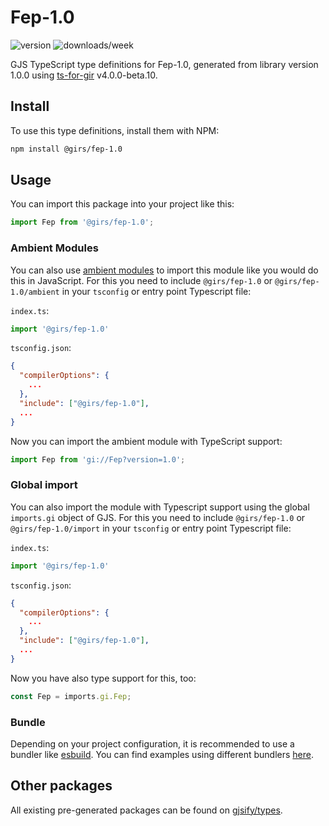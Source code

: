 
# Fep-1.0

![version](https://img.shields.io/npm/v/@girs/fep-1.0)
![downloads/week](https://img.shields.io/npm/dw/@girs/fep-1.0)


GJS TypeScript type definitions for Fep-1.0, generated from library version 1.0.0 using [ts-for-gir](https://github.com/gjsify/ts-for-gir) v4.0.0-beta.10.


## Install

To use this type definitions, install them with NPM:
```bash
npm install @girs/fep-1.0
```

## Usage

You can import this package into your project like this:
```ts
import Fep from '@girs/fep-1.0';
```

### Ambient Modules

You can also use [ambient modules](https://github.com/gjsify/ts-for-gir/tree/main/packages/cli#ambient-modules) to import this module like you would do this in JavaScript.
For this you need to include `@girs/fep-1.0` or `@girs/fep-1.0/ambient` in your `tsconfig` or entry point Typescript file:

`index.ts`:
```ts
import '@girs/fep-1.0'
```

`tsconfig.json`:
```json
{
  "compilerOptions": {
    ...
  },
  "include": ["@girs/fep-1.0"],
  ...
}
```

Now you can import the ambient module with TypeScript support: 

```ts
import Fep from 'gi://Fep?version=1.0';
```

### Global import

You can also import the module with Typescript support using the global `imports.gi` object of GJS.
For this you need to include `@girs/fep-1.0` or `@girs/fep-1.0/import` in your `tsconfig` or entry point Typescript file:

`index.ts`:
```ts
import '@girs/fep-1.0'
```

`tsconfig.json`:
```json
{
  "compilerOptions": {
    ...
  },
  "include": ["@girs/fep-1.0"],
  ...
}
```

Now you have also type support for this, too:

```ts
const Fep = imports.gi.Fep;
```

### Bundle

Depending on your project configuration, it is recommended to use a bundler like [esbuild](https://esbuild.github.io/). You can find examples using different bundlers [here](https://github.com/gjsify/ts-for-gir/tree/main/examples).

## Other packages

All existing pre-generated packages can be found on [gjsify/types](https://github.com/gjsify/types).

